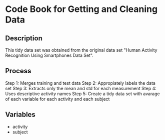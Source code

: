 Code Book for Getting and Cleaning Data
============
Description
--------------
This tidy data set was obtained from the original data set "Human Activity Recognition Using Smartphones Data Set".

Process
--------------
Step 1: Merges training and test data
Step 2: Appropiately labels the data set
Step 3: Extracts only the mean and std for each measurement
Step 4: Uses descriptive activity names
Step 5: Create a tidy data set with avarage of each variable for each activity and each subject

Variables
--------------
* activity
* subject
